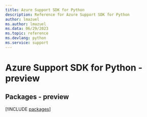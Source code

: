 ```yaml
---
title: Azure Support SDK for Python
description: Reference for Azure Support SDK for Python
author: lmazuel
ms.author: lmazuel
ms.data: 06/29/2023
ms.topic: reference
ms.devlang: python
ms.service: support
---
```

# Azure Support SDK for Python - preview
## Packages - preview
[!INCLUDE [packages](support-index.md)]